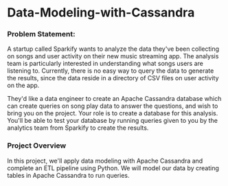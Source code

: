 # Data-Modeling-with-Cassandra

### Problem Statement:

A startup called Sparkify wants to analyze the data they've been collecting on songs and user activity on their new music streaming app. The analysis team is particularly interested in understanding what songs users are listening to. Currently, there is no easy way to query the data to generate the results, since the data reside in a directory of CSV files on user activity on the app.

They'd like a data engineer to create an Apache Cassandra database which can create queries on song play data to answer the questions, and wish to bring you on the project. Your role is to create a database for this analysis. You'll be able to test your database by running queries given to you by the analytics team from Sparkify to create the results.

### Project Overview

In this project, we'll apply data modeling with Apache Cassandra and complete an ETL pipeline using Python. We will model our data by creating tables in Apache Cassandra to run queries. 

